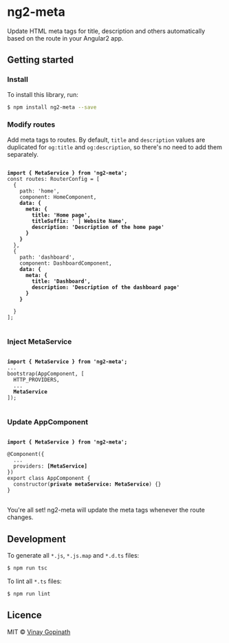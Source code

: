 # ng2-meta

Update HTML meta tags for title, description and others automatically based on the route in your Angular2 app.

## Getting started

### Install
To install this library, run:

```bash
$ npm install ng2-meta --save
```

### Modify routes

Add meta tags to routes. By default, `title` and `description` values are duplicated for `og:title` and `og:description`, so there's no need to add them separately.
<pre>
<code>
<strong>import { MetaService } from 'ng2-meta';</strong>
const routes: RouterConfig = [
  {
    path: 'home',
    component: HomeComponent,
    <strong>data: {
      meta: {
        title: 'Home page',
        titleSuffix: ' | Website Name',
        description: 'Description of the home page'
      }
    }</strong>
  },
  {
    path: 'dashboard',
    component: DashboardComponent,
    <strong>data: {
      meta: {
        title: 'Dashboard',
        description: 'Description of the dashboard page'
      }
    }
    </strong>
  }
];
</code>
</pre>

### Inject MetaService

<pre>
<code>
<strong>import { MetaService } from 'ng2-meta';</strong>
...
bootstrap(AppComponent, [
  HTTP_PROVIDERS,
  ...
  <strong>MetaService</strong>
]);
</code>
</pre>

### Update AppComponent

<pre>
<code>
<strong>import { MetaService } from 'ng2-meta';</strong>

@Component({
  ...
  providers: <strong>[MetaService]</strong>
})
export class AppComponent {
  constructor(<strong>private metaService: MetaService</strong>) {}
}
</code>
</pre>

You're all set! ng2-meta will update the meta tags whenever the route changes.

## Development

To generate all `*.js`, `*.js.map` and `*.d.ts` files:

```bash
$ npm run tsc
```

To lint all `*.ts` files:

```bash
$ npm run lint
```

## Licence

MIT © [Vinay Gopinath](http://vinaygopinath.me)
